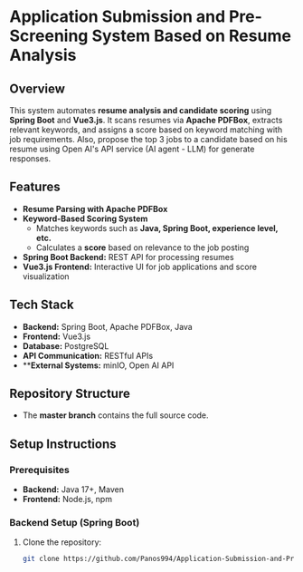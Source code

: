 # Application Submission and Pre-Screening System Based on Resume Analysis  

## Overview  
This system automates **resume analysis and candidate scoring** using **Spring Boot** and **Vue3.js**. It scans resumes via **Apache PDFBox**, extracts relevant keywords, and assigns a score based on keyword matching with job requirements. Also, propose the top 3 jobs to a candidate based on his resume using Open AI's API service (AI agent - LLM) for generate responses.

## Features  
- **Resume Parsing with Apache PDFBox**  
- **Keyword-Based Scoring System**  
  - Matches keywords such as **Java, Spring Boot, experience level, etc.**  
  - Calculates a **score** based on relevance to the job posting  
- **Spring Boot Backend:** REST API for processing resumes  
- **Vue3.js Frontend:** Interactive UI for job applications and score visualization  

## Tech Stack  
- **Backend:** Spring Boot, Apache PDFBox, Java 
- **Frontend:** Vue3.js  
- **Database:**  PostgreSQL  
- **API Communication:** RESTful APIs
- ****External Systems:** minIO, Open AI API

## Repository Structure  
- The **master branch** contains the full source code.  

## Setup Instructions  
### Prerequisites  
- **Backend:** Java 17+, Maven  
- **Frontend:** Node.js, npm  

### Backend Setup (Spring Boot)  
1. Clone the repository:  
   ```bash
   git clone https://github.com/Panos994/Application-Submission-and-Pre-Screening-System-Based-on-Resume-Analysis..git

